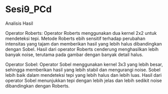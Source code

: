 # Sesi9_PCd

Analisis Hasil


Operator Roberts:
Operator Roberts menggunakan dua kernel 2x2 untuk mendeteksi tepi. Metode Roberts ebih sensitif terhadap perubahan intensitas yang tajam dan memberikan hasil yang lebih halus dibandingkan dengan Sobel.
Hasil dari operator Roberts cenderung menghasilkan lebih banyak noise, terutama pada gambar dengan banyak detail halus.

Operator Sobel:
Operator Sobel menggunakan kernel 3x3 yang lebih besar, sehingga memberikan hasil yang lebih stabil dan mengurangi noise. Sobel lebih baik dalam mendeteksi tepi yang lebih halus dan lebih luas.
Hasil dari operator Sobel menunjukkan tepi dengan lebih jelas dan lebih sedikit noise dibandingkan dengan Roberts.
